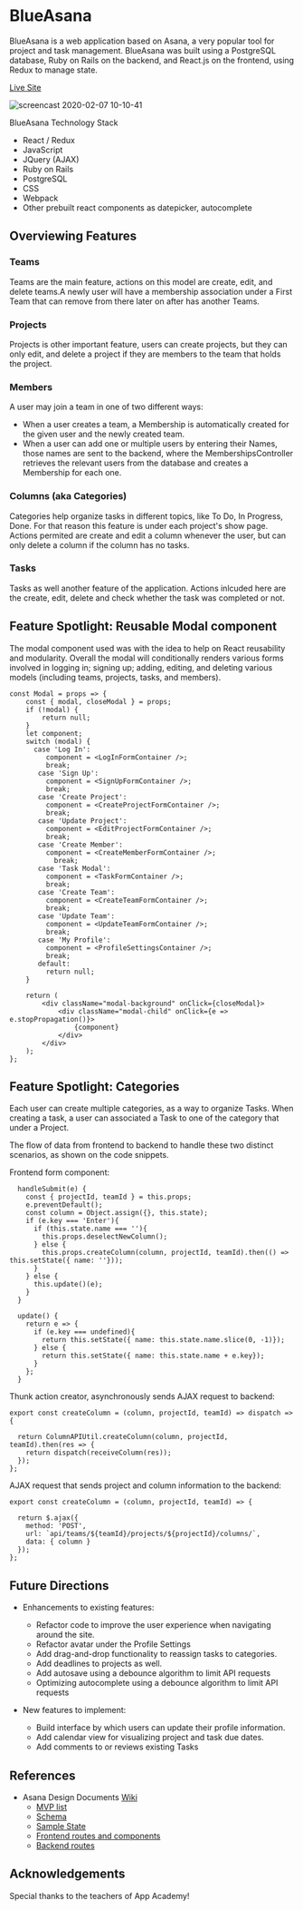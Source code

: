 # BlueAsana

BlueAsana is a web application based on Asana, a very popular tool for project and task management. BlueAsana was built using a PostgreSQL database, Ruby on Rails on the backend, and React.js on the frontend, using Redux to manage state.

[Live Site](http://blueasana.herokuapp.com/#/)

![screencast 2020-02-07 10-10-41](https://user-images.githubusercontent.com/7420659/74055165-66388d80-49d7-11ea-8eae-4eb8e130f834.gif)

BlueAsana Technology Stack

* React / Redux
* JavaScript
* JQuery (AJAX)
* Ruby on Rails
* PostgreSQL
* CSS
* Webpack
* Other prebuilt react components as datepicker, autocomplete

## Overviewing Features

### Teams

Teams are the main feature, actions on this model are create, edit, and delete teams.A newly user will have a membership association under a First Team that can remove from there later on after has another Teams.

### Projects

Projects is other important feature, users can create projects, but they can only edit, and delete a project if they are members to the team that holds the project.

### Members
A user may join a team in one of two different ways:
  * When a user creates a team, a Membership is automatically created for the given user and the newly created team.
  * When a user can add one or multiple users by entering their Names, those names are sent to the backend, where the MembershipsController retrieves the relevant users from the database and creates a Membership for each one.

### Columns (aka Categories)

Categories help organize tasks in different topics, like To Do, In Progress, Done. For that reason this feature is under each project's show page. Actions permited are create and edit a column whenever the user, but can only delete a column if the column has no tasks. 

### Tasks

Tasks as well another feature of the application. Actions inlcuded here are the create, edit, delete and check whether the task was completed or not.

## Feature Spotlight: Reusable Modal component

The modal component used was with the idea to help on React reusability and modularity. Overall the modal will conditionally renders various forms involved in logging in; signing up; adding, editing, and deleting various models (including teams, projects, tasks, and members).


```
const Modal = props => {
    const { modal, closeModal } = props;
    if (!modal) {
        return null;
    }
    let component;
    switch (modal) {
      case 'Log In':
         component = <LogInFormContainer />;
         break;
       case 'Sign Up':
         component = <SignUpFormContainer />;
         break;
       case 'Create Project':
         component = <CreateProjectFormContainer />;
         break;
       case 'Update Project':
         component = <EditProjectFormContainer />;
         break;
       case 'Create Member':
         component = <CreateMemberFormContainer />;
           break;
       case 'Task Modal':
         component = <TaskFormContainer />;
         break;
       case 'Create Team':
         component = <CreateTeamFormContainer />;
         break;
       case 'Update Team':
         component = <UpdateTeamFormContainer />;
         break;
       case 'My Profile':
         component = <ProfileSettingsContainer />;
         break;
       default:
         return null;
    }

    return (
        <div className="modal-background" onClick={closeModal}>
            <div className="modal-child" onClick={e => e.stopPropagation()}>
                {component}
            </div>
        </div>
    );
};
```
## Feature Spotlight: Categories

Each user can create multiple categories, as a way to organize Tasks. When creating a task, a user can associated a Task to one of the category that under a Project.

The flow of data from frontend to backend to handle these two distinct scenarios, as shown on the code snippets.

Frontend form component:
```
  handleSubmit(e) {
    const { projectId, teamId } = this.props;
    e.preventDefault();
    const column = Object.assign({}, this.state);
    if (e.key === 'Enter'){
      if (this.state.name === ''){
        this.props.deselectNewColumn();
      } else {
        this.props.createColumn(column, projectId, teamId).then(() => this.setState({ name: ''}));
      }
    } else {
      this.update()(e);
    }
  }

  update() {
    return e => {
      if (e.key === undefined){
        return this.setState({ name: this.state.name.slice(0, -1)});
      } else {
        return this.setState({ name: this.state.name + e.key});
      }
    };
  }

```

Thunk action creator, asynchronously sends AJAX request to backend:
```
export const createColumn = (column, projectId, teamId) => dispatch => {

  return ColumnAPIUtil.createColumn(column, projectId, teamId).then(res => {
    return dispatch(receiveColumn(res));
  });
};
```

AJAX request that sends project and column information to the backend:
```
export const createColumn = (column, projectId, teamId) => {

  return $.ajax({
    method: 'POST',
    url: `api/teams/${teamId}/projects/${projectId}/columns/`,
    data: { column }
  });
};
```

## Future Directions

* Enhancements to existing features:
    * Refactor code to improve the user experience when navigating around the site.
    * Refactor avatar under the Profile Settings
    * Add drag-and-drop functionality to reassign tasks to categories.
    * Add deadlines to projects as well.
    * Add autosave using a debounce algorithm to limit API requests
    * Optimizing autocomplete using a debounce algorithm to limit API requests
    
* New features to implement:
    * Build interface by which users can update their profile information.
    * Add calendar view for visualizing project and task due dates.
    * Add comments to or reviews existing Tasks
    
## References

- Asana Design Documents [Wiki](https://github.com/yenisbel/asana/wiki)
    * [MVP list](https://github.com/yenisbel/asana/wiki/mvp.md)
    * [Schema](https://github.com/yenisbel/asana/wiki/schema.md)
    * [Sample State](https://github.com/yenisbel/asana/wiki/sample.md)
    * [Frontend routes and components](https://github.com/yenisbel/asana/wiki/frontend.md)
    * [Backend routes](https://github.com/yenisbel/asana/wiki/backend.md)
    
    
## Acknowledgements

Special thanks to the teachers of App Academy!
